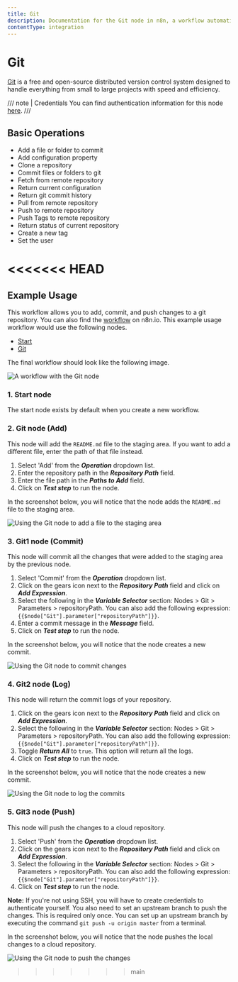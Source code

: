 ```yaml
---
title: Git
description: Documentation for the Git node in n8n, a workflow automation platform. Includes guidance on usage, and links to examples.
contentType: integration
---
```


# Git

[Git](https://git-scm.com/) is a free and open-source distributed version control system designed to handle everything from small to large projects with speed and efficiency.

/// note | Credentials
You can find authentication information for this node [here](/integrations/builtin/credentials/git/).
///


## Basic Operations

* Add a file or folder to commit
* Add configuration property
* Clone a repository
* Commit files or folders to git
* Fetch from remote repository
* Return current configuration
* Return git commit history
* Pull from remote repository
* Push to remote repository
* Push Tags to remote repository
* Return status of current repository
* Create a new tag
* Set the user

<<<<<<< HEAD
=======
## Example Usage

This workflow allows you to add, commit, and push changes to a git repository. You can also find the [workflow](https://n8n.io/workflows/1115) on n8n.io. This example usage workflow would use the following nodes.
- [Start](/integrations/builtin/core-nodes/n8n-nodes-base.start/)
- [Git]()

The final workflow should look like the following image.

![A workflow with the Git node](/_images/integrations/builtin/core-nodes/git/workflow.png)

### 1. Start node

The start node exists by default when you create a new workflow.

### 2. Git node (Add)

This node will add the `README.md` file to the staging area. If you want to add a different file, enter the path of that file instead.

1. Select 'Add' from the ***Operation*** dropdown list.
2. Enter the repository path in the ***Repository Path*** field.
3. Enter the file path in the ***Paths to Add*** field.
4. Click on ***Test step*** to run the node.

In the screenshot below, you will notice that the node adds the `README.md` file to the staging area.

![Using the Git node to add a file to the staging area](/_images/integrations/builtin/core-nodes/git/git_node.png)

### 3. Git1 node (Commit)

This node will commit all the changes that were added to the staging area by the previous node.

1. Select 'Commit' from the ***Operation*** dropdown list.
2. Click on the gears icon next to the ***Repository Path*** field and click on ***Add Expression***.
3. Select the following in the ***Variable Selector*** section: Nodes > Git > Parameters > repositoryPath. You can also add the following expression: `{{$node["Git"].parameter["repositoryPath"]}}`.
4. Enter a commit message in the ***Message*** field.
5. Click on ***Test step*** to run the node.

In the screenshot below, you will notice that the node creates a new commit.

![Using the Git node to commit changes](/_images/integrations/builtin/core-nodes/git/git1_node.png)

### 4. Git2 node (Log)

This node will return the commit logs of your repository.

1. Click on the gears icon next to the ***Repository Path*** field and click on ***Add Expression***.
2. Select the following in the ***Variable Selector*** section: Nodes > Git > Parameters > repositoryPath. You can also add the following expression: `{{$node["Git"].parameter["repositoryPath"]}}`.
3. Toggle ***Return All*** to `true`. This option will return all the logs.
4. Click on ***Test step*** to run the node.

In the screenshot below, you will notice that the node creates a new commit.

![Using the Git node to log the commits](/_images/integrations/builtin/core-nodes/git/git2_node.png)

### 5. Git3 node (Push)

This node will push the changes to a cloud repository.

1. Select 'Push' from the ***Operation*** dropdown list.
2. Click on the gears icon next to the ***Repository Path*** field and click on ***Add Expression***.
3. Select the following in the ***Variable Selector*** section: Nodes > Git > Parameters > repositoryPath. You can also add the following expression: `{{$node["Git"].parameter["repositoryPath"]}}`.
4. Click on ***Test step*** to run the node.

**Note:** If you're not using SSH, you will have to create credentials to authenticate yourself. You also need to set an upstream branch to push the changes. This is required only once. You can set up an upstream branch by executing the command `git push -u origin master` from a terminal.

In the screenshot below, you will notice that the node pushes the local changes to a cloud repository.

![Using the Git node to push the changes](/_images/integrations/builtin/core-nodes/git/git3_node.png)

>>>>>>> main
